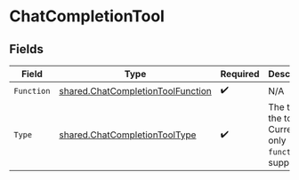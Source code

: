 # ChatCompletionTool


## Fields

| Field                                                                                  | Type                                                                                   | Required                                                                               | Description                                                                            |
| -------------------------------------------------------------------------------------- | -------------------------------------------------------------------------------------- | -------------------------------------------------------------------------------------- | -------------------------------------------------------------------------------------- |
| `Function`                                                                             | [shared.ChatCompletionToolFunction](../../models/shared/chatcompletiontoolfunction.md) | :heavy_check_mark:                                                                     | N/A                                                                                    |
| `Type`                                                                                 | [shared.ChatCompletionToolType](../../models/shared/chatcompletiontooltype.md)         | :heavy_check_mark:                                                                     | The type of the tool. Currently, only `function` is supported.                         |